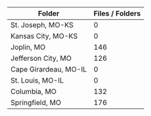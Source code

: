 | Folder                |   Files / Folders |
|-----------------------|-------------------|
| St. Joseph, MO-KS     |                 0 |
| Kansas City, MO-KS    |                 0 |
| Joplin, MO            |               146 |
| Jefferson City, MO    |               126 |
| Cape Girardeau, MO-IL |                 0 |
| St. Louis, MO-IL      |                 0 |
| Columbia, MO          |               132 |
| Springfield, MO       |               176 |